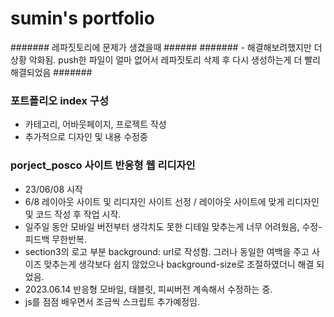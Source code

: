 # sumin's portfolio #

####### 레파짓토리에 문제가 생겼을때 ###### 
####### - 해결해보려했지만 더 상황 악화됨. push한 파일이 얼마 없어서 레파짓토리 삭제 후 다시 생성하는게 더 빨리 해결되었음 #######

### 포트폴리오 index 구성 ###
- 카테고리, 어바웃페이지, 프로젝트 작성
- 추가적으로 디자인 및 내용 수정중
 

### porject_posco 사이트 반응형 웹 리디자인 ###
- 23/06/08 시작
- 6/8 레이아웃 사이트 및 리디자인 사이트 선정 /  레이아웃 사이트에 맞게 리디자인 및 코드 작성 후 작업 시작.
- 일주일 동안 모바일 버전부터 생각치도 못한 디테일  맞추는게 너무 어려웠음, 수정-피드백 무한반복. 
- section3의 로고 부분 background: url로 작성함. 그러나 동일한 여백을 주고 사이즈 맞추는게 생각보다 쉽지 않았으나 background-size로 조절하였더니 해결 되었음.
- 2023.06.14 반응형 모바일, 태블릿, 피씨버전 계속해서 수정하는 중.
- js를 점점 배우면서 조금씩 스크립트 추가예정임. 